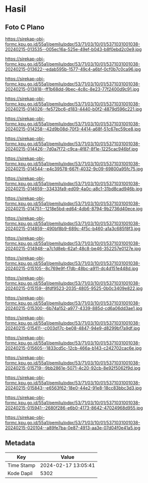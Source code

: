 # Hasil

## Foto C Plano

https://sirekap-obj-formc.kpu.go.id/55a1/pemilu/pdpr/53/71/03/10/01/5371031001038-20240215-013535--005ec16a-525e-49ef-b043-b8f0ebd2c0e9.jpg

https://sirekap-obj-formc.kpu.go.id/55a1/pemilu/pdpr/53/71/03/10/01/5371031001038-20240215-013622--edab595b-1577-49c4-a6bf-0cf0b7c0ca96.jpg

https://sirekap-obj-formc.kpu.go.id/55a1/pemilu/pdpr/53/71/03/10/01/5371031001038-20240215-013818--ff1b68dd-9bec-4c8c-8e23-77f2400d9c91.jpg

https://sirekap-obj-formc.kpu.go.id/55a1/pemilu/pdpr/53/71/03/10/01/5371031001038-20240215-014026--fe572bc6-d183-4440-b0f2-4879d596c221.jpg

https://sirekap-obj-formc.kpu.go.id/55a1/pemilu/pdpr/53/71/03/10/01/5371031001038-20240215-014258--42d9b08d-70f3-4414-a68f-51c67ec59ce8.jpg

https://sirekap-obj-formc.kpu.go.id/55a1/pemilu/pdpr/53/71/03/10/01/5371031001038-20240215-014426--7d0a7f72-c9ca-4f87-8f1e-1225cac946bf.jpg

https://sirekap-obj-formc.kpu.go.id/55a1/pemilu/pdpr/53/71/03/10/01/5371031001038-20240215-014544--e4c39578-667f-4032-9c09-69800a95fc75.jpg

https://sirekap-obj-formc.kpu.go.id/55a1/pemilu/pdpr/53/71/03/10/01/5371031001038-20240215-014659--33433fa9-ed09-4a0c-a8c1-31bd8cad946b.jpg

https://sirekap-obj-formc.kpu.go.id/55a1/pemilu/pdpr/53/71/03/10/01/5371031001038-20240215-014751--1218e5bd-ed64-4db6-8794-9b2736d40ece.jpg

https://sirekap-obj-formc.kpu.go.id/55a1/pemilu/pdpr/53/71/03/10/01/5371031001038-20240215-014859--490bf8b9-689c-4f5c-b460-a1a3c685f8f3.jpg

https://sirekap-obj-formc.kpu.go.id/55a1/pemilu/pdpr/53/71/03/10/01/5371031001038-20240215-014948--a7c1d8eb-62af-48c8-be46-352257e0127e.jpg

https://sirekap-obj-formc.kpu.go.id/55a1/pemilu/pdpr/53/71/03/10/01/5371031001038-20240215-015105--8c769e9f-f7db-48bc-a911-dc4d151e448d.jpg

https://sirekap-obj-formc.kpu.go.id/55a1/pemilu/pdpr/53/71/03/10/01/5371031001038-20240215-015159--8fdf9523-2035-4805-9525-0b0c3409e822.jpg

https://sirekap-obj-formc.kpu.go.id/55a1/pemilu/pdpr/53/71/03/10/01/5371031001038-20240215-015300--6b74a152-a977-4339-885d-cd6a06dd3ae1.jpg

https://sirekap-obj-formc.kpu.go.id/55a1/pemilu/pdpr/53/71/03/10/01/5371031001038-20240215-015411--c003d17c-be08-4847-94e9-d8299bf7a9df.jpg

https://sirekap-obj-formc.kpu.go.id/55a1/pemilu/pdpr/53/71/03/10/01/5371031001038-20240215-015605--1833cd5c-12cb-466a-b143-c242702cac6e.jpg

https://sirekap-obj-formc.kpu.go.id/55a1/pemilu/pdpr/53/71/03/10/01/5371031001038-20240215-015719--9bb2861e-5071-4c20-92cb-8e92f5062f9d.jpg

https://sirekap-obj-formc.kpu.go.id/55a1/pemilu/pdpr/53/71/03/10/01/5371031001038-20240215-015843--e6563f62-18e0-44e2-91e8-18cc83bbc3d3.jpg

https://sirekap-obj-formc.kpu.go.id/55a1/pemilu/pdpr/53/71/03/10/01/5371031001038-20240215-015941--2680f286-e6b0-4173-8642-47024968d955.jpg

https://sirekap-obj-formc.kpu.go.id/55a1/pemilu/pdpr/53/71/03/10/01/5371031001038-20240215-020104--a89fe7ba-0e87-4913-aa3e-07d04f0e41a5.jpg


## Metadata

| Key        | Value               |
| ---------- | ------------------- |
| Time Stamp | 2024-02-17 13:05:41 |
| Kode Dapil | 5302                |



